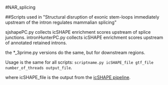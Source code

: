 #NAR_splicing

##Scripts used in "Structural disruption of exonic stem-loops immediately upstream of the intron regulates mammalian splicing"

sjshapePC.py collects icSHAPE enrichment scores upstream of splice junctions.
intronHunterPC.py collects icSHAPE enrichment scores upstream of annotated retained introns.

the *_3prime.py versions do the same, but for downstream regions.

Usage is the same for all scripts: `scriptname.py icSHAPE_file gtf_file number_of_threads output_file`.

where icSHAPE_file is the output from the [icSHAPE pipeline](https://github.com/qczhang/icSHAPE).
